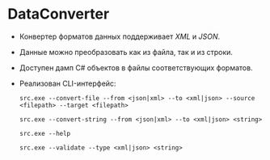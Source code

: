 # DataConverter
* Конвертер форматов данных поддерживает *XML* и *JSON*. 
* Данные можно преобразовать как из файла, так и из строки.
* Доступен дамп C# объектов в файлы соответствующих форматов.
* Реализован CLI-интерфейс:

    `src.exe --convert-file --from <json|xml> --to <xml|json> --source <filepath> --target <filepath>`

    `src.exe --convert-string --from <json|xml> --to <xml|json> <string>`
    
    `src.exe --help`

    `src.exe --validate --type <xml|json> <string>`